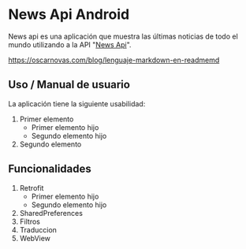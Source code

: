 # News Api Android

News api es una aplicación que muestra las últimas noticias de todo el mundo utilizando a la API "[News Api](https://newsapi.org/)".

https://oscarnovas.com/blog/lenguaje-markdown-en-readmemd

## Uso / Manual de usuario

La aplicación tiene la siguiente usabilidad:

1. Primer elemento
   * Primer elemento hijo
   * Segundo elemento hijo
2. Segundo elemento

## Funcionalidades

1. Retrofit
   * Primer elemento hijo
   * Segundo elemento hijo
2. SharedPreferences
3. Filtros
4. Traduccion
5. WebView

